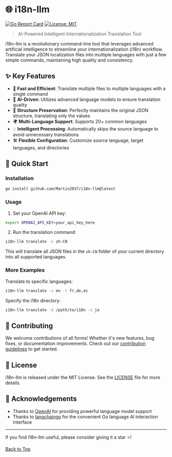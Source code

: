 # 🌐 i18n-llm

[![Go Report Card](https://goreportcard.com/badge/github.com/yourusername/i18n-llm)](https://goreportcard.com/report/github.com/yourusername/i18n-llm)
[![License: MIT](https://img.shields.io/badge/License-MIT-yellow.svg)](https://opensource.org/licenses/MIT)

> AI-Powered Intelligent Internationalization Translation Tool

i18n-llm is a revolutionary command-line tool that leverages advanced artificial intelligence to streamline your internationalization (i18n) workflow. Translate your JSON localization files into multiple languages with just a few simple commands, maintaining high quality and consistency.

[//]: # (![i18n-llm Demo]&#40;link_to_your_demo_gif_or_image&#41;)

## ✨ Key Features

- 🚀 **Fast and Efficient**: Translate multiple files to multiple languages with a single command
- 🧠 **AI-Driven**: Utilizes advanced language models to ensure translation quality
- 🔄 **Structure Preservation**: Perfectly maintains the original JSON structure, translating only the values
- 🌍 **Multi-Language Support**: Supports 20+ common languages
- 💡 **Intelligent Processing**: Automatically skips the source language to avoid unnecessary translations
- 🛠 **Flexible Configuration**: Customize source language, target languages, and directories

## 🚀 Quick Start

### Installation

```bash
go install github.com/Martin2037/i18n-llm@latest
```

### Usage

1. Set your OpenAI API key:

```bash
export OPENAI_API_KEY=your_api_key_here
```

2. Run the translation command:

```bash
i18n-llm translate -s zh-CN
```

This will translate all JSON files in the `zh-CN` folder of your current directory into all supported languages.

### More Examples

Translate to specific languages:
```bash
i18n-llm translate -s en -t fr,de,es
```

Specify the i18n directory:
```bash
i18n-llm translate -d /path/to/i18n -s ja
```

[//]: # (## 📚 Detailed Documentation)

[//]: # ()
[//]: # (Check out our [full documentation]&#40;link_to_your_documentation&#41; for more advanced usage and configuration options.)

## 🤝 Contributing

We welcome contributions of all forms! Whether it's new features, bug fixes, or documentation improvements. Check out our [contribution guidelines](CONTRIBUTING.md) to get started.

## 📄 License

i18n-llm is released under the MIT License. See the [LICENSE](LICENSE) file for more details.

## 🙏 Acknowledgements

- Thanks to [OpenAI](https://openai.com/) for providing powerful language model support
- Thanks to [langchaingo](https://github.com/tmc/langchaingo) for the convenient Go language AI interaction interface

---

If you find i18n-llm useful, please consider giving it a star ⭐️!

[Back to Top](#i18n-llm)